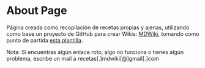 # About Page

Página creada como recopilación de recetas propias y ajenas, utilizando como base un proyecto de GitHub para crear Wikis: [MDWiki](http://dynalon.github.io/mdwiki/#!index.md), tomando como punto de partida [esta plantilla](https://github.com/exalted/mdwiki-seed).

Nota: Si encuentras algún enlace roto, algo no funciona o tienes algún problema, escribe un mail a recetas[.]mdwiki[@]gmail[.]com